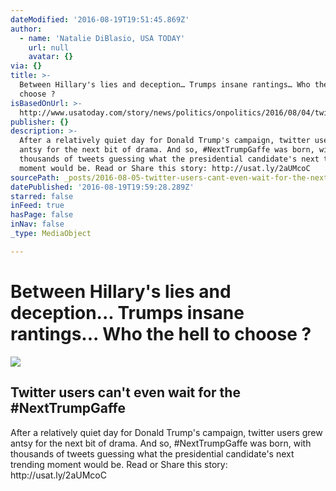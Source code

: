 ```yaml
---
dateModified: '2016-08-19T19:51:45.869Z'
author:
  - name: 'Natalie DiBlasio, USA TODAY'
    url: null
    avatar: {}
via: {}
title: >-
  Between Hillary's lies and deception… Trumps insane rantings… Who the hell to
  choose ?
isBasedOnUrl: >-
  http://www.usatoday.com/story/news/politics/onpolitics/2016/08/04/twitter-users-cant-even-wait-nexttrumpgaffe/88276056/
publisher: {}
description: >-
  After a relatively quiet day for Donald Trump's campaign, twitter users grew
  antsy for the next bit of drama. And so, #NextTrumpGaffe was born, with
  thousands of tweets guessing what the presidential candidate's next trending
  moment would be. Read or Share this story: http://usat.ly/2aUMcoC
sourcePath: _posts/2016-08-05-twitter-users-cant-even-wait-for-the-nexttrumpgaffe.md
datePublished: '2016-08-19T19:59:28.289Z'
starred: false
inFeed: true
hasPage: false
inNav: false
_type: MediaObject

---
```

# Between Hillary's lies and deception... Trumps insane rantings... Who the hell to choose ?

<article style=""><img src="https://imgflo.herokuapp.com/graph/vahj1ThiexotieMo/e21533a0b62f333701cab84656332c37/noop.png?input=http%3A%2F%2Fwww.gannett-cdn.com%2FGDContent%2Fapplogos%2Fusatoday.png" /><h1>Twitter users can't even wait for the #NextTrumpGaffe</h1><p>After a relatively quiet day for Donald Trump's campaign, twitter users grew antsy for the next bit of drama. And so, #NextTrumpGaffe was born, with thousands of tweets guessing what the presidential candidate's next trending moment would be. Read or Share this story: http://usat.ly/2aUMcoC</p></article>